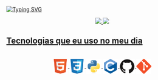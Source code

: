[![Typing SVG](https://readme-typing-svg.herokuapp.com/?color=40E0D0&size=35&center=true&vCenter=true&width=1000&lines=HELLO,+My+name+is+Allan+Souza;I'm+19+years+old;I'm+from+Brazil;I+Graduated+electrical+engineering;Be+Welcome!+:%29)](https://git.io/typing-svg)

<div align="center">
  <a href="www.linkedin.com/in/kevinicolas">
    <img height="160px" src="https://github-readme-stats.vercel.app/api?username=All4nSouza&show_icons=true&theme=radical&include_all_commits=true&count_private=true"/>
    <img height="160px" src="https://github-readme-stats.vercel.app/api/top-langs/?username=All4nSouza&layout=compact&langs_count=7&theme=radical"/>

</div>

 ## Tecnologias que eu uso no meu dia

<div align="center" style="display: inline_block"><br>
  <img align="center" alt="All4nSouza" height="40" width="40" src="https://raw.githubusercontent.com/devicons/devicon/master/icons/html5/html5-original.svg">
  <img align="center" alt="All4nSouza" height="40" width="40" src="https://raw.githubusercontent.com/devicons/devicon/master/icons/css3/css3-original.svg">
  <img align="center" alt="All4nSouza" height="40" width="40" src="https://raw.githubusercontent.com/devicons/devicon/master/icons/python/python-original.svg">
  <img align="center" alt="All4nSouza" height="40" width="40" src="https://raw.githubusercontent.com/devicons/devicon/master/icons/c/c-original.svg">
  <img align="center" alt="All4nSouza" height="40" width="40" src="https://raw.githubusercontent.com/devicons/devicon/master/icons/github/github-original.svg">
  <img align="center" alt="All4nSouza" height="40" width="40" src="https://raw.githubusercontent.com/devicons/devicon/master/icons/git/git-original.svg">
</div>
